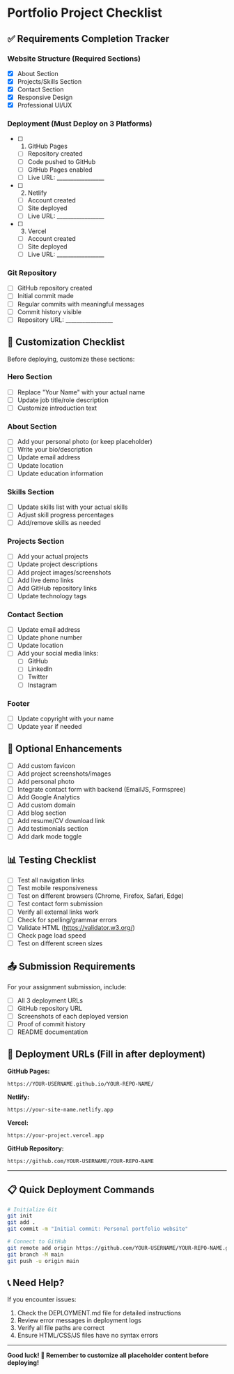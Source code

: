 # Portfolio Project Checklist

## ✅ Requirements Completion Tracker

### Website Structure (Required Sections)
- [x] About Section
- [x] Projects/Skills Section
- [x] Contact Section
- [x] Responsive Design
- [x] Professional UI/UX

### Deployment (Must Deploy on 3 Platforms)
- [ ] 1. GitHub Pages
  - [ ] Repository created
  - [ ] Code pushed to GitHub
  - [ ] GitHub Pages enabled
  - [ ] Live URL: _________________
  
- [ ] 2. Netlify
  - [ ] Account created
  - [ ] Site deployed
  - [ ] Live URL: _________________
  
- [ ] 3. Vercel
  - [ ] Account created
  - [ ] Site deployed
  - [ ] Live URL: _________________

### Git Repository
- [ ] GitHub repository created
- [ ] Initial commit made
- [ ] Regular commits with meaningful messages
- [ ] Commit history visible
- [ ] Repository URL: _________________

## 📝 Customization Checklist

Before deploying, customize these sections:

### Hero Section
- [ ] Replace "Your Name" with your actual name
- [ ] Update job title/role description
- [ ] Customize introduction text

### About Section
- [ ] Add your personal photo (or keep placeholder)
- [ ] Write your bio/description
- [ ] Update email address
- [ ] Update location
- [ ] Update education information

### Skills Section
- [ ] Update skills list with your actual skills
- [ ] Adjust skill progress percentages
- [ ] Add/remove skills as needed

### Projects Section
- [ ] Add your actual projects
- [ ] Update project descriptions
- [ ] Add project images/screenshots
- [ ] Add live demo links
- [ ] Add GitHub repository links
- [ ] Update technology tags

### Contact Section
- [ ] Update email address
- [ ] Update phone number
- [ ] Update location
- [ ] Add your social media links:
  - [ ] GitHub
  - [ ] LinkedIn
  - [ ] Twitter
  - [ ] Instagram

### Footer
- [ ] Update copyright with your name
- [ ] Update year if needed

## 🎨 Optional Enhancements

- [ ] Add custom favicon
- [ ] Add project screenshots/images
- [ ] Add personal photo
- [ ] Integrate contact form with backend (EmailJS, Formspree)
- [ ] Add Google Analytics
- [ ] Add custom domain
- [ ] Add blog section
- [ ] Add resume/CV download link
- [ ] Add testimonials section
- [ ] Add dark mode toggle

## 📊 Testing Checklist

- [ ] Test all navigation links
- [ ] Test mobile responsiveness
- [ ] Test on different browsers (Chrome, Firefox, Safari, Edge)
- [ ] Test contact form submission
- [ ] Verify all external links work
- [ ] Check for spelling/grammar errors
- [ ] Validate HTML (https://validator.w3.org/)
- [ ] Check page load speed
- [ ] Test on different screen sizes

## 📤 Submission Requirements

For your assignment submission, include:
- [ ] All 3 deployment URLs
- [ ] GitHub repository URL
- [ ] Screenshots of each deployed version
- [ ] Proof of commit history
- [ ] README documentation

## 🔗 Deployment URLs (Fill in after deployment)

**GitHub Pages:** 
```
https://YOUR-USERNAME.github.io/YOUR-REPO-NAME/
```

**Netlify:**
```
https://your-site-name.netlify.app
```

**Vercel:**
```
https://your-project.vercel.app
```

**GitHub Repository:**
```
https://github.com/YOUR-USERNAME/YOUR-REPO-NAME
```

---

## 📋 Quick Deployment Commands

```bash
# Initialize Git
git init
git add .
git commit -m "Initial commit: Personal portfolio website"

# Connect to GitHub
git remote add origin https://github.com/YOUR-USERNAME/YOUR-REPO-NAME.git
git branch -M main
git push -u origin main
```

## 📞 Need Help?

If you encounter issues:
1. Check the DEPLOYMENT.md file for detailed instructions
2. Review error messages in deployment logs
3. Verify all file paths are correct
4. Ensure HTML/CSS/JS files have no syntax errors

---

**Good luck! 🚀 Remember to customize all placeholder content before deploying!**
